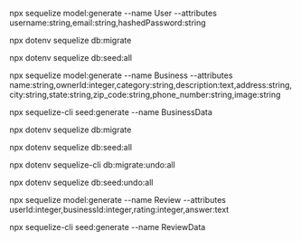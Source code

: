 npx sequelize model:generate --name User --attributes username:string,email:string,hashedPassword:string

npx dotenv sequelize db:migrate

npx dotenv sequelize db:seed:all

npx sequelize model:generate --name Business --attributes name:string,ownerId:integer,category:string,description:text,address:string,city:string,state:string,zip_code:string,phone_number:string,image:string

npx sequelize-cli seed:generate --name BusinessData

npx dotenv sequelize db:migrate

npx dotenv sequelize db:seed:all

npx dotenv sequelize-cli db:migrate:undo:all

npx dotenv sequelize db:seed:undo:all

npx sequelize model:generate --name Review --attributes userId:integer,businessId:integer,rating:integer,answer:text

npx sequelize-cli seed:generate --name ReviewData
